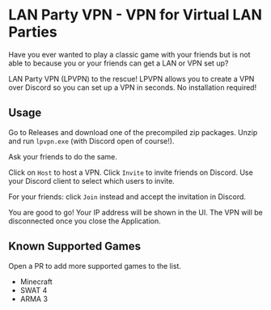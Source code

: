 # LAN Party VPN - VPN for Virtual LAN Parties

Have you ever wanted to play a classic game with your friends but is
not able to because you or your friends can get a LAN or VPN set up?

LAN Party VPN (LPVPN) to the rescue! LPVPN allows you to create a VPN
over Discord so you can set up a VPN in seconds. No installation
required!

## Usage

Go to Releases and download one of the precompiled zip packages. Unzip
and run `lpvpn.exe` (with Discord open of course!).

Ask your friends to do the same.

Click on `Host` to host a VPN. Click `Invite` to invite friends on
Discord. Use your Discord client to select which users to invite.

For your friends: click `Join` instead and accept the invitation in
Discord.

You are good to go! Your IP address will be shown in the UI. The VPN
will be disconnected once you close the Application.

## Known Supported Games

Open a PR to add more supported games to the list.

  * Minecraft
  * SWAT 4
  * ARMA 3
